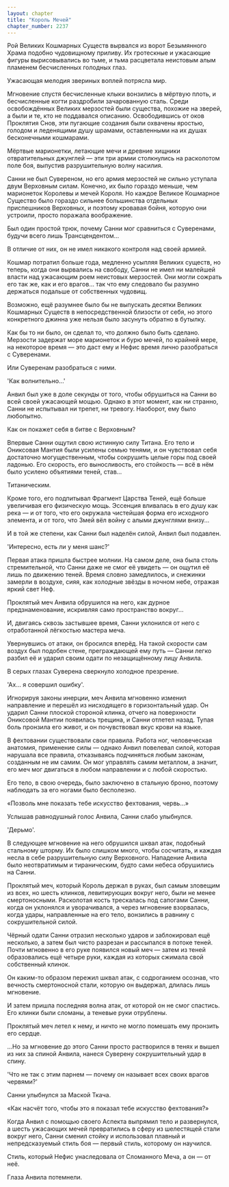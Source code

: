 ```yaml
---
layout: chapter
title: "Король Мечей"
chapter_number: 2237
---
```




Рой Великих Кошмарных Существ вырвался из ворот Безымянного Храма подобно чудовищному приливу. Их гротескные и ужасающие фигуры вырисовывались во тьме, и тьма расцветала неистовым алым пламенем бесчисленных голодных глаз.

Ужасающая мелодия звериных воплей потрясла мир.

Мгновение спустя бесчисленные клыки вонзились в мёртвую плоть, и бесчисленные когти раздробили зачарованную сталь. Среди освобождённых Великих мерзостей были существа, похожие на зверей, а были и те, кто не поддавался описанию. Освободившись от оков Проклятия Снов, эти пугающие создания были охвачены яростью, голодом и леденящими душу шрамами, оставленными на их душах бесконечными кошмарами.

Мёртвые марионетки, летающие мечи и древние хищники отвратительных джунглей — эти три армии столкнулись на расколотом поле боя, выпустив разрушительную волну насилия.

Санни не был Сувереном, но его армия мерзостей не сильно уступала двум Верховным силам. Конечно, их было гораздо меньше, чем марионеток Королевы и мечей Короля. Но каждое Великое Кошмарное Существо было гораздо сильнее большинства отдельных приспешников Верховных, и поэтому кровавая бойня, которую они устроили, просто поражала воображение.

Был один простой трюк, почему Санни мог сравниться с Суверенами, будучи всего лишь Трансцендентом...

В отличие от них, он не имел никакого контроля над своей армией.

Кошмар потратил больше года, медленно усыпляя Великих существ, но теперь, когда они вырвались на свободу, Санни не имел ни малейшей власти над ужасающим роем неистовых мерзостей. Они могли сожрать его так же, как и его врагов... так что ему следовало бы разумно держаться подальше от собственных чудовищ.

Возможно, ещё разумнее было бы не выпускать десятки Великих Кошмарных Существ в непосредственной близости от себя, но этого конкретного джинна уже нельзя было засунуть обратно в бутылку.

Как бы то ни было, он сделал то, что должно было быть сделано. Мерзости задержат море марионеток и бурю мечей, по крайней мере, на некоторое время — это даст ему и Нефис время лично разобраться с Суверенами.

Или Суверенам разобраться с ними.

'Как волнительно...'

Анвил был уже в доле секунды от того, чтобы обрушиться на Санни во всей своей ужасающей мощью. Однако в этот момент, как ни странно, Санни не испытывал ни трепет, ни тревогу. Наоборот, ему было любопытно.

Как он покажет себя в битве с Верховным?

Впервые Санни ощутил свою истинную силу Титана. Его тело и Ониксовая Мантия были усилены семью тенями, и он чувствовал себя достаточно могущественным, чтобы сокрушить целые горы под своей ладонью. Его скорость, его выносливость, его стойкость — всё в нём было усилено объятиями теней, став...

Титаническим.

Кроме того, его подпитывал Фрагмент Царства Теней, ещё больше увеличивая его физическую мощь. Эссенция вливалась в его душу как река — и от того, что его окружала чистейшая форма его исходного элемента, и от того, что Змей вёл войну с алыми джунглями внизу...

И в той же степени, как Санни был наделён силой, Анвил был подавлен.

'Интересно, есть ли у меня шанс?'

Первая атака пришла быстрее молнии. На самом деле, она была столь стремительной, что Санни даже не смог её увидеть — он ощутил её лишь по движению теней. Время словно замедлилось, и снежинки замерли в воздухе, сияя, как холодные звёзды в ночном небе, отражая яркий свет Неф.

Проклятый меч Анвила обрушился на него, как дурное предзнаменование, искривляя само пространство вокруг...

И, двигаясь сквозь застывшее время, Санни уклонился от него с отработанной лёгкостью мастера меча.

Увернувшись от атаки, он бросился вперёд. На такой скорости сам воздух был подобен стене, преграждающей ему путь — Санни легко разбил её и ударил своим одати по незащищённому лицу Анвила.

В серых глазах Суверена сверкнуло холодное презрение.

'Ах... я совершил ошибку'.

Игнорируя законы инерции, меч Анвила мгновенно изменил направление и перешёл из нисходящего в горизонтальный удар. Он ударил Санни плоской стороной клинка, отчего на поверхности Ониксовой Мантии появилась трещина, и Санни отлетел назад. Тупая боль пронзила его живот, и он почувствовал вкус крови на языке.

В фехтовании существовали свои правила. Работа ног, человеческая анатомия, применение силы — однако Анвил повелевал силой, которая нарушала все правила, отказываясь подчиняться любым законам, созданным не им самим. Он мог управлять самим металлом, а значит, его меч мог двигаться в любом направлении и с любой скоростью.

Его тело, в свою очередь, было заключено в стальную броню, поэтому наблюдать за его ногами было бесполезно.

«Позволь мне показать тебе искусство фехтования, червь...»

Услышав равнодушный голос Анвила, Санни слабо улыбнулся.

'Дерьмо'.

В следующее мгновение на него обрушился шквал атак, подобный стальному шторму. Их было слишком много, чтобы сосчитать, и каждая несла в себе разрушительную силу Верховного. Нападение Анвила было неотвратимым и тираническим, будто сами небеса обрушились на Санни.

Проклятый меч, который Король держал в руках, был самым зловещим из всех, но шесть клинков, левитирующих вокруг него, были не менее смертоносными. Расколотая кость трескалась под сапогами Санни, когда он уклонялся и уворачивался, а через мгновение взорвалась, когда удары, направленные на его тело, вонзились в равнину с сокрушительной силой.

Чёрный одати Санни отразил несколько ударов и заблокировал ещё несколько, а затем был чисто разрезан и рассыпался в потоке теней. Почти мгновенно в его руке появился новый меч — затем из теней образовались ещё четыре руки, каждая из которых сжимала свой собственный клинок.

Он каким-то образом пережил шквал атак, с содроганием осознав, что вечность смертоносной стали, которую он выдержал, длилась лишь мгновение.

И затем пришла последняя волна атак, от которой он не смог спастись. Его клинки были сломаны, а теневые руки отрублены.

Проклятый меч летел к нему, и ничто не могло помешать ему пронзить его сердце.

...Но за мгновение до этого Санни просто растворился в тенях и вышел из них за спиной Анвила, нанеся Суверену сокрушительный удар в спину.

'Что не так с этим парнем — почему он называет всех своих врагов червями?'

Санни улыбнулся за Маской Ткача.

«Как насчёт того, чтобы это я показал тебе искусство фехтования?»

Когда Анвил с помощью своего Аспекта выпрямил тело и развернулся, а шесть ужасающих мечей превратились в сферу из шелестящей стали вокруг него, Санни сменил стойку и использовал плавный и непредсказуемый стиль боя — первый стиль, которому он научился.

Стиль, который Нефис унаследовала от Сломанного Меча, а он — от неё.

Глаза Анвила потемнели.


